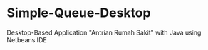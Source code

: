 # Simple-Queue-Desktop
Desktop-Based Application "Antrian Rumah Sakit" with Java using Netbeans IDE
